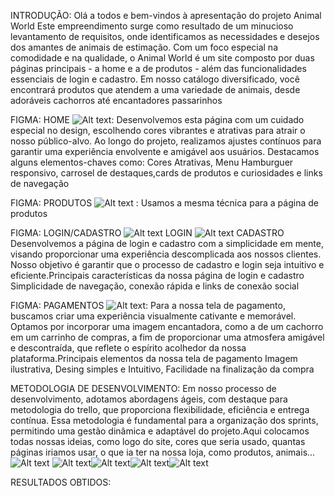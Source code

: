 INTRODUÇÃO:
Olá a todos e bem-vindos à apresentação do projeto Animal World Este empreendimento surge como resultado de um minucioso levantamento de requisitos, onde identificamos as necessidades e desejos dos amantes de animais de estimação. Com um foco especial na comodidade e na qualidade, o Animal World é um site composto por duas páginas principais - a home e a de produtos - além das funcionalidades essenciais de login e cadastro.
Em nosso catálogo diversificado, você encontrará produtos que atendem a uma variedade de animais, desde adoráveis cachorros até encantadores passarinhos

FIGMA: HOME
![Alt text](/READMEimgs/image-2.png): Desenvolvemos esta página com um cuidado especial no design, escolhendo cores vibrantes e atrativas para atrair o nosso público-alvo. Ao longo do projeto, realizamos ajustes contínuos para garantir uma experiência envolvente e amigável aos usuários.
Destacamos alguns elementos-chaves como: Cores Atrativas, Menu Hamburguer responsivo, carrosel de destaques,cards de produtos e curiosidades e links de navegação

FIGMA: PRODUTOS
![Alt text](/READMEimgs/image-3.png) : Usamos a mesma técnica para a página de produtos

FIGMA: LOGIN/CADASTRO
![Alt text](/READMEimgs/image-4.png) LOGIN
![Alt text](/READMEimgs/image-5.png) CADASTRO
 Desenvolvemos a página de login e cadastro com a simplicidade em mente, visando proporcionar uma experiência descomplicada aos nossos clientes. Nosso objetivo é garantir que o processo de cadastro e login seja intuitivo e eficiente.Principais características da nossa página de login e cadastro
 Simplicidade de navegação, conexão rápida e links de conexão social

FIGMA: PAGAMENTOS
![Alt text](/READMEimgs/image-6.png): Para a nossa tela de pagamento, buscamos criar uma experiência visualmente cativante e memorável. Optamos por incorporar uma imagem encantadora, como a de um cachorro em um carrinho de compras, a fim de proporcionar uma atmosfera amigável e descontraída, que reflete o espírito acolhedor da nossa plataforma.Principais elementos da nossa tela de pagamento
Imagem ilustrativa, Desing simples e Intuitivo, Facilidade na finalização da compra

METODOLOGIA DE DESENVOLVIMENTO:  Em nosso processo de desenvolvimento, adotamos abordagens ágeis, com destaque para metodologia do trello, que proporciona flexibilidade, eficiência e entrega contínua. Essa metodologia é fundamental para a organização dos sprints, permitindo uma gestão dinâmica e adaptável do projeto.Aqui colocamos todas nossas ideias, como logo do site, cores que seria usado, quantas páginas iriamos usar, o que ia ter na nossa loja, como produtos, animais...![Alt text](/READMEimgs/image.png) ![Alt text](/READMEimgs/image-1.png)![Alt text](/READMEimgs/image-7.png)![Alt text](/READMEimgs/image-8.png)![Alt text](/READMEimgs/image-9.png)

RESULTADOS OBTIDOS: 
